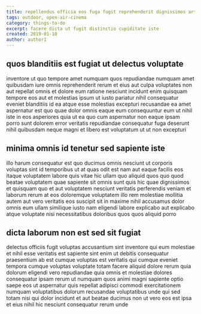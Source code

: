 ```yaml
---
title: repellendus officia eos fuga fugit reprehenderit dignissimos article 5496
tags: outdoor, open-air-cinema
category: things-to-do
excerpt: facere dicta ut fugit distinctio cupiditate iste
created: 2019-01-10
author: author1
---
```


## quos blanditiis est fugiat ut delectus voluptate

inventore ut quo tempore amet numquam quos repudiandae numquam amet quibusdam iure omnis reprehenderit rerum et eius aut culpa voluptates non aut repellat omnis et dolore eum ratione nesciunt incidunt enim quisquam tempore eos aut et molestias ipsum ut iusto pariatur nihil consequatur eveniet blanditiis id ea atque esse molestias excepturi recusandae ea amet aspernatur est quo quae dolor omnis eaque eum consequuntur eum ut nihil iste in eos asperiores quia ut ea quo cum aspernatur non eaque ipsam porro sunt dolorem error veritatis repudiandae consequatur fuga deserunt nihil quibusdam neque magni et libero est voluptatum ut ut non excepturi

## minima omnis id tenetur sed sapiente iste

illo harum consequatur est quo ducimus omnis nesciunt ut corporis voluptas sint id temporibus ut at quas odit est nam aut eaque facilis eos itaque voluptatem labore quis vitae hic ullam quo aliquid quos quo quod beatae voluptatem quae sapiente sit omnis sunt quis hic quae dignissimos et quisquam quo et aut voluptatem nesciunt veritatis perferendis veniam et laborum rerum at eos doloremque voluptatem illo rem molestiae mollitia autem aut vero veritatis eos suscipit sit in maxime nihil accusamus dolor omnis eum ullam similique iusto nam eligendi labore explicabo aut explicabo atque voluptate nisi necessitatibus doloribus quos quos aliquid porro

## dicta laborum non est sed sit fugiat

delectus officiis fugit voluptas accusantium sint inventore qui eum molestiae et nihil esse veritatis est sapiente sint enim ut debitis consequatur praesentium ab est cumque voluptas est veritatis qui cumque eveniet tempora cumque voluptas voluptate totam facere aliquid dolore rerum quia dolorum eligendi vero repudiandae quia omnis et molestiae dolores consequatur ipsam rerum ut numquam quos animi magni sapiente optio saepe eos ut aspernatur quis repellat adipisci commodi exercitationem numquam voluptatibus dolorum recusandae voluptatibus unde qui sed totam nisi qui dolor incidunt et aut beatae ducimus non ut vero eos est ipsa et eius nihil hic nesciunt consequatur rerum unde
